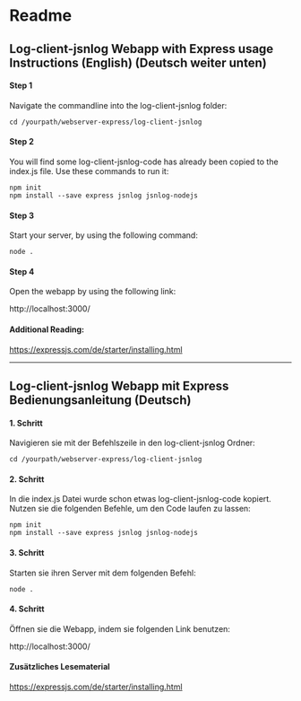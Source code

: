 # Readme

## Log-client-jsnlog Webapp with Express usage Instructions (English) (Deutsch weiter unten)

#### Step 1

Navigate the commandline into the log-client-jsnlog folder:

    cd /yourpath/webserver-express/log-client-jsnlog

#### Step 2

You will find some log-client-jsnlog-code has already been copied to the index.js file. Use these commands to run it:

    npm init  
    npm install --save express jsnlog jsnlog-nodejs

#### Step 3

Start your server, by using the following command:

    node .

#### Step 4

Open the webapp by using the following link: 

http://localhost:3000/

#### Additional Reading:

https://expressjs.com/de/starter/installing.html

---


## Log-client-jsnlog Webapp mit Express Bedienungsanleitung (Deutsch)

#### 1. Schritt

Navigieren sie mit der Befehlszeile in den log-client-jsnlog Ordner:

    cd /yourpath/webserver-express/log-client-jsnlog

#### 2. Schritt

In die index.js Datei wurde schon etwas log-client-jsnlog-code kopiert. Nutzen sie die folgenden Befehle, um den Code laufen zu lassen:

    npm init  
    npm install --save express jsnlog jsnlog-nodejs


#### 3. Schritt

Starten sie ihren Server mit dem folgenden Befehl:

    node .


#### 4. Schritt

Öffnen sie die Webapp, indem sie folgenden Link benutzen:

http://localhost:3000/

#### Zusätzliches Lesematerial

https://expressjs.com/de/starter/installing.html
